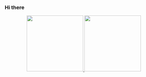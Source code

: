 ### Hi there
<div align="center">
  <a href="https://github.com/Lima-goncalves">
  <img height="180em" src="https://github-readme-stats.vercel.app/api?username=Lima-goncalves&show_icons=true&theme=cobalt&include_all_commits=true&count_private=true"/>
  <img height="180em" src="https://github-readme-stats.vercel.app/api/top-langs/?username=Lima-goncalves&layout=compact&langs_count=7&theme=cobalt"/>
</div>
 
